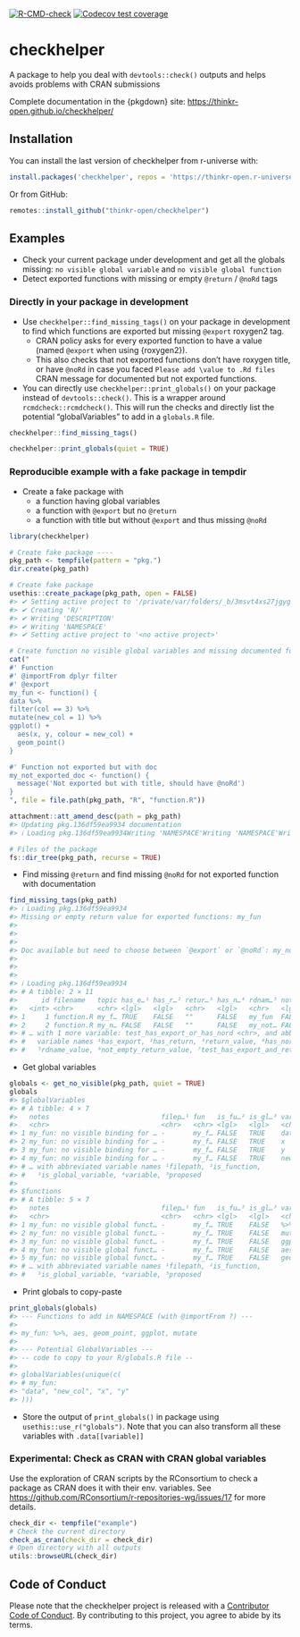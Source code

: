 
<!-- README.md is generated from README.Rmd. Please edit that file -->
<!-- badges: start -->

[![R-CMD-check](https://github.com/ThinkR-open/checkhelper/actions/workflows/R-CMD-check.yaml/badge.svg)](https://github.com/ThinkR-open/checkhelper/actions/workflows/R-CMD-check.yaml)
[![Codecov test
coverage](https://codecov.io/gh/ThinkR-open/checkhelper/branch/main/graph/badge.svg)](https://app.codecov.io/gh/ThinkR-open/checkhelper/tree/main)
<!-- badges: end -->

# checkhelper

A package to help you deal with `devtools::check()` outputs and helps
avoids problems with CRAN submissions

Complete documentation in the {pkgdown} site:
<https://thinkr-open.github.io/checkhelper/>

## Installation

You can install the last version of checkhelper from r-universe with:

``` r
install.packages('checkhelper', repos = 'https://thinkr-open.r-universe.dev')
```

Or from GitHub:

``` r
remotes::install_github("thinkr-open/checkhelper")
```

## Examples

-   Check your current package under development and get all the globals
    missing: `no visible global variable` and
    `no visible global function`
-   Detect exported functions with missing or empty `@return` / `@noRd`
    tags

### Directly in your package in development

-   Use `checkhelper::find_missing_tags()` on your package in
    development to find which functions are exported but missing
    `@export` roxygen2 tag.
    -   CRAN policy asks for every exported function to have a value
        (named `@export` when using {roxygen2}).
    -   This also checks that not exported functions don’t have roxygen
        title, or have `@noRd` in case you faced
        `Please add \value to .Rd files` CRAN message for documented but
        not exported functions.
-   You can directly use `checkhelper::print_globals()` on your package
    instead of `devtools::check()`. This is a wrapper around
    `rcmdcheck::rcmdcheck()`. This will run the checks and directly list
    the potential “globalVariables” to add in a `globals.R` file.

``` r
checkhelper::find_missing_tags()

checkhelper::print_globals(quiet = TRUE)
```

### Reproducible example with a fake package in tempdir

-   Create a fake package with
    -   a function having global variables
    -   a function with `@export` but no `@return`
    -   a function with title but without `@export` and thus missing
        `@noRd`

``` r
library(checkhelper)

# Create fake package ----
pkg_path <- tempfile(pattern = "pkg.")
dir.create(pkg_path)

# Create fake package
usethis::create_package(pkg_path, open = FALSE)
#> ✔ Setting active project to '/private/var/folders/_b/3msvt4xs27jgygz7xykllstw0000gn/T/RtmpjF6P2X/pkg.136df59ea9934'
#> ✔ Creating 'R/'
#> ✔ Writing 'DESCRIPTION'
#> ✔ Writing 'NAMESPACE'
#> ✔ Setting active project to '<no active project>'

# Create function no visible global variables and missing documented functions
cat("
#' Function
#' @importFrom dplyr filter
#' @export
my_fun <- function() {
data %>%
filter(col == 3) %>%
mutate(new_col = 1) %>%
ggplot() +
  aes(x, y, colour = new_col) +
  geom_point()
}

#' Function not exported but with doc
my_not_exported_doc <- function() {
  message('Not exported but with title, should have @noRd')
}
", file = file.path(pkg_path, "R", "function.R"))

attachment::att_amend_desc(path = pkg_path)
#> Updating pkg.136df59ea9934 documentation
#> ℹ Loading pkg.136df59ea9934Writing 'NAMESPACE'Writing 'NAMESPACE'Writing 'my_fun.Rd'Writing 'my_not_exported_doc.Rd'ℹ Loading pkg.136df59ea9934[+] 1 package(s) added: dplyr.

# Files of the package
fs::dir_tree(pkg_path, recurse = TRUE)
```

-   Find missing `@return` and find missing `@noRd` for not exported
    function with documentation

``` r
find_missing_tags(pkg_path)
#> ℹ Loading pkg.136df59ea9934
#> Missing or empty return value for exported functions: my_fun
#> 
#> 
#> 
#> Doc available but need to choose between `@export` or `@noRd`: my_not_exported_doc
#> 
#> 
#> 
#> ℹ Loading pkg.136df59ea9934
#> # A tibble: 2 × 11
#>      id filename   topic has_e…¹ has_r…² retur…³ has_n…⁴ rdnam…⁵ not_e…⁶ test_…⁷
#>   <int> <chr>      <chr> <lgl>   <lgl>   <chr>   <lgl>   <chr>   <lgl>   <chr>  
#> 1     1 function.R my_f… TRUE    FALSE   ""      FALSE   my_fun  FALSE   not_ok 
#> 2     2 function.R my_n… FALSE   FALSE   ""      FALSE   my_not… FALSE   ok     
#> # … with 1 more variable: test_has_export_or_has_nord <chr>, and abbreviated
#> #   variable names ¹​has_export, ²​has_return, ³​return_value, ⁴​has_nord,
#> #   ⁵​rdname_value, ⁶​not_empty_return_value, ⁷​test_has_export_and_return
```

-   Get global variables

``` r
globals <- get_no_visible(pkg_path, quiet = TRUE)
globals
#> $globalVariables
#> # A tibble: 4 × 7
#>   notes                            filep…¹ fun   is_fu…² is_gl…³ varia…⁴ propo…⁵
#>   <chr>                            <chr>   <chr> <lgl>   <lgl>   <chr>   <chr>  
#> 1 my_fun: no visible binding for … -       my_f… FALSE   TRUE    data    " impo…
#> 2 my_fun: no visible binding for … -       my_f… FALSE   TRUE    x        <NA>  
#> 3 my_fun: no visible binding for … -       my_f… FALSE   TRUE    y        <NA>  
#> 4 my_fun: no visible binding for … -       my_f… FALSE   TRUE    new_col  <NA>  
#> # … with abbreviated variable names ¹​filepath, ²​is_function,
#> #   ³​is_global_variable, ⁴​variable, ⁵​proposed
#> 
#> $functions
#> # A tibble: 5 × 7
#>   notes                            filep…¹ fun   is_fu…² is_gl…³ varia…⁴ propo…⁵
#>   <chr>                            <chr>   <chr> <lgl>   <lgl>   <chr>   <chr>  
#> 1 my_fun: no visible global funct… -       my_f… TRUE    FALSE   %>%     <NA>   
#> 2 my_fun: no visible global funct… -       my_f… TRUE    FALSE   mutate  <NA>   
#> 3 my_fun: no visible global funct… -       my_f… TRUE    FALSE   ggplot  <NA>   
#> 4 my_fun: no visible global funct… -       my_f… TRUE    FALSE   aes     <NA>   
#> 5 my_fun: no visible global funct… -       my_f… TRUE    FALSE   geom_p… <NA>   
#> # … with abbreviated variable names ¹​filepath, ²​is_function,
#> #   ³​is_global_variable, ⁴​variable, ⁵​proposed
```

-   Print globals to copy-paste

``` r
print_globals(globals)
#> --- Functions to add in NAMESPACE (with @importFrom ?) ---
#> 
#> my_fun: %>%, aes, geom_point, ggplot, mutate
#> 
#> --- Potential GlobalVariables ---
#> -- code to copy to your R/globals.R file --
#> 
#> globalVariables(unique(c(
#> # my_fun: 
#> "data", "new_col", "x", "y"
#> )))
```

-   Store the output of `print_globals()` in package using
    `usethis::use_r("globals")`. Note that you can also transform all
    these variables with `.data[[variable]]`

### Experimental: Check as CRAN with CRAN global variables

Use the exploration of CRAN scripts by the RConsortium to check a
package as CRAN does it with their env. variables. See
<https://github.com/RConsortium/r-repositories-wg/issues/17> for more
details.

``` r
check_dir <- tempfile("example")
# Check the current directory
check_as_cran(check_dir = check_dir)
# Open directory with all outputs
utils::browseURL(check_dir)
```

## Code of Conduct

Please note that the checkhelper project is released with a [Contributor
Code of
Conduct](https://thinkr-open.github.io/checkhelper/CODE_OF_CONDUCT.html).
By contributing to this project, you agree to abide by its terms.
